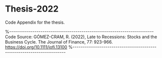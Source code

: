 # Thesis-2022
Code Appendix for the thesis. 

%--------------------------------------------------------------------------
Code Source:
GÓMEZ-CRAM, R. (2022), Late to Recessions: Stocks and the Business Cycle. 
The Journal of Finance, 77: 923-966. https://doi.org/10.1111/jofi.13100
%--------------------------------------------------------------------------

